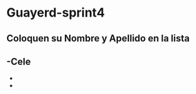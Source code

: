 # Guayerd-sprint4


Coloquen su Nombre y Apellido en la lista
------------------------------------------------

-Cele 
-
-
-


